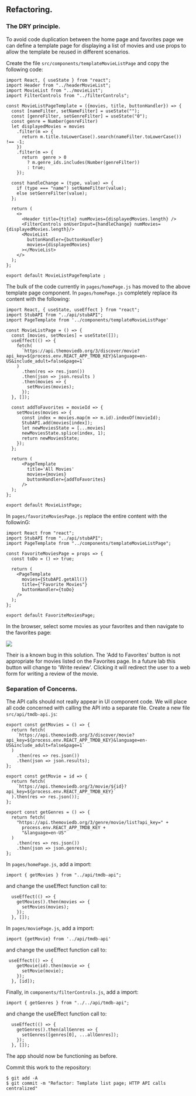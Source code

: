 ## Refactoring.

### The DRY principle. 

To avoid code duplication between the home page and favorites page we can define a template page for displaying a list of movies and use props to allow the template be reused in different scenarios.

Create the file `src/components/templateMovieListPage` and copy the following code:
~~~
import React, { useState } from "react";
import Header from "../headerMovieList";
import MovieList from "../movieList";
import FilterControls from "../filterControls";

const MovieListPageTemplate = ({movies, title, buttonHandler}) => {
  const [nameFilter, setNameFilter] = useState("");
  const [genreFilter, setGenreFilter] = useState("0");
  const genre = Number(genreFilter)
  let displayedMovies = movies
    .filter(m => {
      return m.title.toLowerCase().search(nameFilter.toLowerCase()) !== -1;
    })
    .filter(m => {
      return  genre > 0
        ? m.genre_ids.includes(Number(genreFilter))
        : true;
    });

  const handleChange = (type, value) => {
    if (type === "name") setNameFilter(value);
    else setGenreFilter(value);
  };

  return (
    <>
      <Header title={title} numMovies={displayedMovies.length} />
      <FilterControls onUserInput={handleChange} numMovies={displayedMovies.length}/>
      <MovieList
        buttonHandler={buttonHandler}
        movies={displayedMovies}
      ></MovieList>
    </>
  );
};

export default MovieListPageTemplate ;
~~~

The bulk of the code currently in `pages/homePage.js` has moved to the above template page component. In `pages/homePage.js` completely replace its content with the following:
~~~
import React, { useState, useEffect } from "react";
import StubAPI from "../api/stubAPI";
import PageTemplate from '../components/templateMovieListPage'

const MovieListPage = () => {
  const [movies, setMovies] = useState([]);
  useEffect(() => {
    fetch(
      `https://api.themoviedb.org/3/discover/movie?api_key=${process.env.REACT_APP_TMDB_KEY}&language=en-US&include_adult=false&page=1`
    )
      .then(res => res.json())
      .then(json => json.results )
      .then(movies => {
        setMovies(movies);
      });
  }, []);
 
  const addToFavorites = movieId => {
    setMovies(movies => {
      const index = movies.map(m => m.id).indexOf(movieId);
      StubAPI.add(movies[index]);
      let newMoviesState = [...movies]
      newMoviesState.splice(index, 1);
      return newMoviesState;
    });
  };

  return (
      <PageTemplate 
        title='All Movies'
        movies={movies}
        buttonHandler={addToFavorites}
      />
  );
};

export default MovieListPage;
~~~
In `pages/favoriteMoviesPage.js` replace the entire content with the followinG:
~~~
import React from "react";
import StubAPI from "../api/stubAPI";
import PageTemplate from "../components/templateMovieListPage";

const FavoriteMoviesPage = props => {
  const toDo = () => true;

  return (
    <PageTemplate
      movies={StubAPI.getAll()}
      title={"Favorite Movies"}
      buttonHandler={toDo}
    />
  );
};

export default FavoriteMoviesPage;
~~~

In the browser, select some movies as your favorites and then navigate to the favorites page:

![][favpage]

Their is a known bug in this solution. The 'Add to Favorites' button is not appropriate for movies listed on the Favorites page. In a future lab this button will change to 'Write review'. Clicking it will redirect the user to a web form for writing a review of the movie.

### Separation of Concerns.

The API calls should not really appear in UI component code. We will place all code concerned with calling the API into a separate file. Create a new file `src/api/tmdb-api.js`:
~~~
export const getMovies = () => {
  return fetch(
    `https://api.themoviedb.org/3/discover/movie?api_key=${process.env.REACT_APP_TMDB_KEY}&language=en-US&include_adult=false&page=1`
  )
    .then(res => res.json())
    .then(json => json.results);
};

export const getMovie = id => {
  return fetch(
    `https://api.themoviedb.org/3/movie/${id}?api_key=${process.env.REACT_APP_TMDB_KEY}`
  ).then(res => res.json());
};

export const getGenres = () => {
  return fetch(
    "https://api.themoviedb.org/3/genre/movie/list?api_key=" +
      process.env.REACT_APP_TMDB_KEY +
      "&language=en-US"
  )
    .then(res => res.json())
    .then(json => json.genres);
};
~~~

In `pages/homePage.js`, add a import:
~~~
import { getMovies } from "../api/tmdb-api";
~~~
and change the useEffect function call to:
~~~
  useEffect(() => {
    getMovies().then(movies => {
      setMovies(movies);
    });
  }, []);
~~~

In `pages/moviePage.js`, add a import:
~~~
import {getMovie} from '../api/tmdb-api'
~~~
and change the useEffect function call to:
~~~
 useEffect(() => {
    getMovie(id).then(movie => {
      setMovie(movie);
    });
  }, [id]);
~~~
Finally, in `components/filterControls.js`, add a import:
~~~
import { getGenres } from "../../api/tmdb-api";
~~~
and change the useEffect function call to:
~~~
  useEffect(() => {
    getGenres().then(allGenres => {
      setGenres([genres[0], ...allGenres]);
    });
  }, []);
~~~

The app should now be functioning as before.

Commit this work to the repository:
~~~
$ git add -A
$ git commit -m "Refactor: Template list page; HTTP API calls centralized"
~~~
[favpage]: ./img/favpage.png